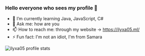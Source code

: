 ### Hello everyone who sees my profile 👋

- 🌱 I’m currently learning Java, JavaScript, C# 
- 💬 Ask me: how are you
- 📫 How to reach me: through my website -> https://ilyxa05.ml/
- ⚡ Fun fact: I'm not an idiot, I'm from Samara

![ilyxa05 profile stats](https://github-readme-stats.vercel.app/api?username=llyxa05&show_icons=true&theme=radical)
